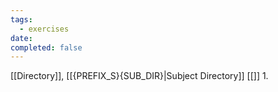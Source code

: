 ```yaml
---
tags:
  - exercises
date: 
completed: false
---
```

[[Directory]], [[{PREFIX_S}{SUB_DIR}|Subject Directory]]
[[]]
1. 